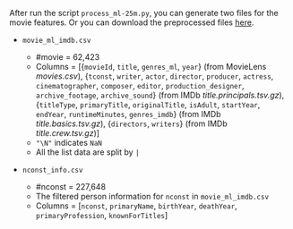 After run the script `process_ml-25m.py`, you can generate two files for the movie features.
Or you can download the preprocessed files [here](https://drive.google.com/file/d/1fz8WjLy0_UYioFbMirYrjhM00EYnCaWP/view?usp=sharing).
- `movie_ml_imdb.csv`
    - \#movie = 62,423
    - Columns = \[{`movieId`, `title`, `genres_ml`, `year`} (from MovieLens *movies.csv*), 
    {`tconst`, `writer`, `actor`, `director`, `producer`, `actress`,
    `cinematographer`, `composer`, `editor`, `production_designer`,
    `archive_footage`, `archive_sound`} (from IMDb *title.principals.tsv.gz*),
    {`titleType`, `primaryTitle`, `originalTitle`, `isAdult`, `startYear`,
    `endYear`, `runtimeMinutes`, `genres_imdb`} (from IMDb *title.basics.tsv.gz*), {`directors`, `writers`} (from IMDb *title.crew.tsv.gz*)]
    - `"\N"` indicates `NaN`
    - All the list data are split by `|`

- `nconst_info.csv`
    - \#nconst = 227,648
    - The filtered person information for `nconst` in `movie_ml_imdb.csv`
    - Columns = \[`nconst`, `primaryName`, `birthYear`, `deathYear`, `primaryProfession`, `knownForTitles`\]
